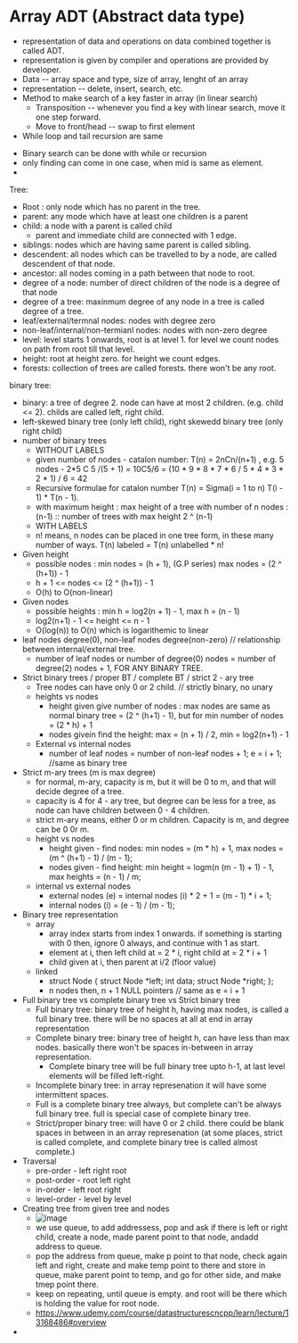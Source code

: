# Array ADT (Abstract data type)
* representation of data and operations on data combined together is called ADT.
* representation is given by compiler and operations are provided by developer.
* Data -- array space and type, size of array, lenght of an array
* representation -- delete, insert, search, etc.
* Method to make search of a key faster in array (in linear search)
  - Transposition -- whenever you find a key with linear search, move it one step forward.
  - Move to front/head -- swap to first element
*  While loop and tail recursion are same
  - Binary search can be done with while or recursion
  - only finding can come in one case, when mid is same as element.
- 



Tree:
* Root : only node which has no parent in the tree.
* parent: any mode which have at least one children is a parent
* child: a node with a parent is called child
  - parent and immediate child are connected with 1 edge.
* siblings: nodes which are having same parent is called sibling.
* descendent: all nodes which can be travelled to by a node, are called descendent of that node.
* ancestor: all nodes coming in a path between that node to root.
* degree of a node: number of direct children of the node is a degree of that node
* degree of a tree: maxinmum degree of any node in a tree is called degree of a tree.
* leaf/external/termnal nodes: nodes with degree zero
* non-leaf/internal/non-termianl nodes: nodes with non-zero degree
* level: level starts 1 onwards, root is at level 1. for level we count nodes on path from root till that level.
* height: root at height zero. for height we count edges.
* forests: collection of trees are called forests. there won't be any root.

binary tree: 
* binary: a tree of degree 2. node can have at most 2 children. (e.g. child <= 2). childs are called left, right child.
* left-skewed binary tree (only left child), right skewedd binary tree (only right child)
* number of binary trees
  - WITHOUT LABELS
  - given number of nodes - catalon number: T(n) = 2nCn/(n+1) , e.g. 5 nodes - 2*5 C 5 /(5 + 1) = 10C5/6 = (10 * 9 * 8 * 7 * 6 / 5 * 4 * 3 * 2 * 1) / 6 = 42 
  - Recursive formulae for catalon number T(n) = Sigma(i = 1 to n) T(i - 1) * T(n - 1).
  - with maximum height : max height of a tree with number of n nodes : (n-1) :: number of trees with max height 2 ^ (n-1)
  - WITH LABELS
  - n! means, n nodes can be placed in one tree form, in these many number of ways. T(n) labeled = T(n) unlabelled * n!
* Given height
  - possible nodes : min nodes = (h + 1), (G.P series) max nodes = (2 ^ (h+1)) - 1
  - h + 1 <= nodes <= (2 ^ (h+1)) - 1
  - O(h) to O(non-linear)
* Given nodes
  - possible heights : min h =  log2(n + 1) -  1, max h = (n - 1)
  - log2(n+1) - 1 <= height <= n - 1
  - O(log(n)) to O(n) which is logarithemic to linear
* leaf nodes degree(0), non-leaf nodes degree(non-zero) // relationship between internal/external tree.
  - number of leaf nodes or number of degree(0) nodes = number of degree(2) nodes + 1, FOR ANY BINARY TREE.
* Strict binary trees / proper BT / complete BT / strict 2 - ary tree
  - Tree nodes can have only 0 or 2 child. // strictly binary, no unary
  - heights vs nodes
      - height given give number of nodes : max nodes are same as normal binary tree = (2 ^ (h+1) - 1), but for min number of nodes = (2 * h) + 1 
      - nodes givein find the height: max = (n + 1) / 2, min = log2(n+1) - 1
  - External vs internal nodes
      - number of leaf nodes = number of non-leaf nodes + 1; e = i + 1; //same as binary tree
* Strict m-ary trees (m is max degree)
  - for normal, m-ary, capacity is m, but it will be 0 to m, and that will decide degree of a tree.
  - capacity is 4 for 4 - ary tree, but degree can be less for a tree, as node can have children between 0 - 4 children.
  - strict m-ary means, either 0 or m children. Capacity is m, and degree can be 0 0r m.
  - height vs nodes
      - height given - find nodes: min nodes = (m * h) + 1, max nodes = (m ^ (h+1) - 1) / (m - 1);
      - nodes given - find height: min height = logm(n (m - 1) + 1) - 1, max heights =  (n - 1) /  m;
  - internal vs external nodes
      - external nodes (e) = internal nodes (i) * 2 + 1 =  (m - 1) * i + 1;
      - internal nodes (i) = (e - 1) / (m - 1);
* Binary tree representation
  - array
    - array index starts from index 1 onwards. if something is starting with 0 then, ignore 0 always, and continue with 1 as start.
    - element at i, then left child at = 2 * i, right child at = 2 * i + 1
    - child given at i, then parent at i/2 (floor value)
  - linked
    - struct Node {
        struct Node *left;
        int data;
        struct Node *right;
      };
    - n nodes then, n + 1 NULL pointers // same as e = i + 1
* Full binary tree vs complete binary tree vs Strict binary tree
    - Full binary tree: binary tree of height h, having max nodes, is called a full binary tree. there will be no spaces at all at end in array representation
    - Complete binary tree: binary tree of height h, can have less than max nodes. basically there won't be spaces in-between in array representation.
      - Complete binary tree will be full binary tree upto h-1, at last level elements will be filled left-right.
    - Incomplete binary tree: in array represenation it will have some intermittent spaces.
    - Full is a complete binary tree always, but complete can't be always full binary tree. full is special case of complete binary tree.
    - Strict/proper binary tree: will have 0 or 2 child. there could be blank spaces in between in an array represenation (at some places, strict is called complete, and complete binary tree is called almost complete.)
* Traversal
  - pre-order - left right root
  - post-order - root left right
  - in-order - left root right
  - level-order - level by level
* Creating tree from given tree and nodes
  - ![image](https://github.com/user-attachments/assets/7cba696f-a3fc-44eb-92f3-a76e0e574427)
  - we use queue, to add addressess, pop and ask if there is left or right child, create a node, made parent point to that node, andadd address to queue.
  - pop the address from queue, make p point to that node, check again left and right, create and make temp point to there and store in queue, make parent point to temp, and go for other side, and make tmep point there.
  - keep on repeating, until queue is empty. and root will be there which is holding the value for root node.
  - https://www.udemy.com/course/datastructurescncpp/learn/lecture/13168486#overview
* 
